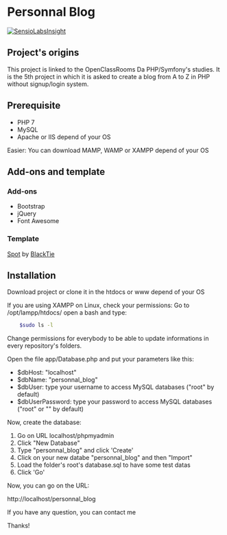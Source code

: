 # Personnal Blog

[![SensioLabsInsight](https://insight.sensiolabs.com/projects/f9ae14de-5178-4b1b-80b3-f7b6ad561a8f/small.png)](https://insight.sensiolabs.com/projects/f9ae14de-5178-4b1b-80b3-f7b6ad561a8f)

## Project's origins
This project is linked to the OpenClassRooms Da PHP/Symfony's studies. It is the 5th project in which it is asked to create a blog from A to Z in PHP without signup/login system.

## Prerequisite

* PHP 7
* MySQL
* Apache or IIS depend of your OS

Easier: You can download MAMP, WAMP or XAMPP depend of your OS

## Add-ons and template
### Add-ons
* Bootstrap
* jQuery
* Font Awesome

### Template
[Spot](http://blacktie.co/demo/spot/) by [BlackTie](http://blacktie.co/2013/10/spot-freelance-agency-theme/)

## Installation

Download project or clone it in the htdocs or www depend of your OS

If you are using XAMPP on Linux, check your permissions:
Go to /opt/lampp/htdocs/ open a bash and type:
```bash
    $sudo ls -l
```
Change permissions for everybody to be able to update informations in every repository's folders.

Open the file app/Database.php and put your parameters like this:

* $dbHost: "localhost"
* $dbName: "personnal_blog"
* $dbUser: type your username to access MySQL databases ("root" by default)
* $dbUserPassword: type your password to access MySQL databases ("root" or "" by default)

Now, create the database:
1. Go on URL localhost/phpmyadmin
2. Click "New Database"
3. Type "personnal_blog" and click 'Create'
4. Click on your new databe "personnal_blog" and then "Import"
5. Load the folder's root's database.sql to have some test datas
6. Click 'Go'

Now, you can go on the URL:

http://localhost/personnal_blog

If you have any question, you can contact me

Thanks!
